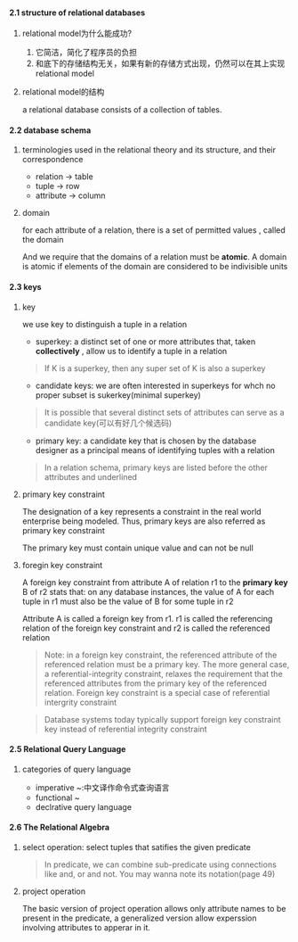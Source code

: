 #### 2.1 structure of relational databases
1. relational model为什么能成功?
    1. 它简洁，简化了程序员的负担
    2. 和底下的存储结构无关，如果有新的存储方式出现，仍然可以在其上实现relational
    model

2. relational model的结构
   
   a relational database consists of a collection of tables.

#### 2.2 database schema
1. terminologies used in the relational theory and its structure, and their correspondence

   * relation -> table
   * tuple -> row
   * attribute -> column

2. domain
   
   for each attribute of a relation, there is a set of permitted values , 
   called the domain

   And we require that the domains of a relation must be **atomic**. A domain is
   atomic if elements of the domain are considered to be indivisible units

#### 2.3 keys
1. key
  
   we use key to distinguish a tuple in a relation

   * superkey: a distinct set of one or more attributes that, taken **collectively**
   , allow us to identify a tuple in a relation
   > If K is a superkey, then any super set of K is also a superkey
   * candidate keys: we are often interested in superkeys for whch no proper 
   subset is sukerkey(minimal superkey)
   > It is possible that several distinct sets of attributes can serve as a candidate
   key(可以有好几个候选码)
   * primary key: a candidate key that is chosen by the database designer as a
   principal means of identifying tuples with a relation
   > In a relation schema, primary keys are listed before the other attributes
   and underlined

2. primary key constraint
   
   The designation of a key represents a constraint in the real world enterprise
   being modeled. Thus, primary keys are also referred as primary key constraint

   The primary key must contain unique value and can not be null

3. foregin key constraint

   A foreign key constraint from attribute A of relation r1 to the **primary key** B
   of r2 stats that: on any database instances, the value of A for each tuple in r1
   must also be the value of B for some tuple in r2

   Attribute A is called a foreign key from r1. r1 is called the referencing relation
   of the foreign key constraint and r2 is called the referenced relation

   > Note: in a foreign key constraint, the referenced attribute of the referenced 
   relation must be a primary key. The more general case, a referential-integrity
   constraint, relaxes the requirement that the referenced attributes from the
   primary key of the referenced relation. Foreign key constraint is a special
   case of referential intergrity constraint
   
   > Database systems today typically support foreign key constraint key instead
   of referential integrity constraint

#### 2.5 Relational Query Language
1. categories of query language
  
   * imperative ~:中文译作命令式查询语言
   * functional ~
   * declrative query language

#### 2.6 The Relational Algebra
1. select operation: select tuples that satifies the given predicate

   > In predicate, we can combine sub-predicate using connections like and, or and not.
   You may wanna note its notation(page 49)

2. project operation
   
   The basic version of project operation allows only attribute names to be 
   present in the predicate, a generalized version allow experssion involving
   attributes to apperar in it.
